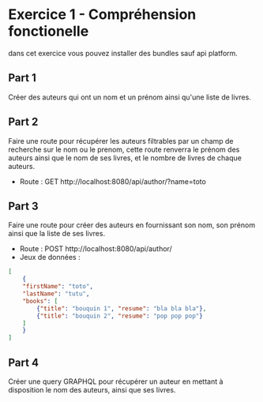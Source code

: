# Exercice 1 - Compréhension fonctionelle

dans cet exercice vous pouvez installer des bundles sauf api platform.

## Part 1
Créer des auteurs qui ont un nom et un prénom ainsi qu'une liste de livres.

## Part 2

Faire une route pour récupérer les auteurs filtrables par un champ de recherche sur le nom ou le prenom, cette route renverra le prénom des auteurs ainsi que le nom de ses livres, et le nombre de livres de chaque auteurs.

 - Route : GET http://localhost:8080/api/author/?name=toto
  
## Part 3
Faire une route pour créer des auteurs en fournissant son nom, son prénom ainsi que la liste de ses livres.

 - Route : POST http://localhost:8080/api/author/
 - Jeux de données :
```json
[
    {
    "firstName": "toto",
    "lastName": "tutu",
    "books": [
        {"title": "bouquin 1", "resume": "bla bla bla"},
        {"title": "bouquin 2", "resume": "pop pop pop"}
    ]
    }
]
```
## Part 4
Créer une query GRAPHQL pour récupérer un auteur en mettant à disposition le nom des auteurs, ainsi que ses livres.